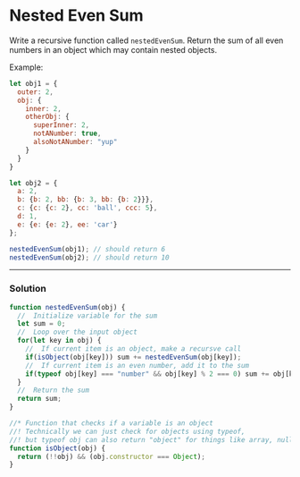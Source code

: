 # Nested Even Sum

Write a recursive function called `nestedEvenSum`. Return the sum of all even numbers in an object which may contain nested objects.

Example:
```js
let obj1 = {
  outer: 2,
  obj: {
    inner: 2,
    otherObj: {
      superInner: 2,
      notANumber: true,
      alsoNotANumber: "yup"
    }
  }
}

let obj2 = {
  a: 2,
  b: {b: 2, bb: {b: 3, bb: {b: 2}}},
  c: {c: {c: 2}, cc: 'ball', ccc: 5},
  d: 1,
  e: {e: {e: 2}, ee: 'car'}
};

nestedEvenSum(obj1); // should return 6
nestedEvenSum(obj2); // should return 10
```

---

### Solution
```js
function nestedEvenSum(obj) {
  //  Initialize variable for the sum
  let sum = 0;
  //  Loop over the input object
  for(let key in obj) {
    //  If current item is an object, make a recursve call
    if(isObject(obj[key])) sum += nestedEvenSum(obj[key]);
    //  If current item is an even number, add it to the sum
    if(typeof obj[key] === "number" && obj[key] % 2 === 0) sum += obj[key];
  }
  //  Return the sum
  return sum;
}

//* Function that checks if a variable is an object
//! Technically we can just check for objects using typeof,
//! but typeof obj can also return "object" for things like array, null, etc.
function isObject(obj) {
  return (!!obj) && (obj.constructor === Object);
}

```